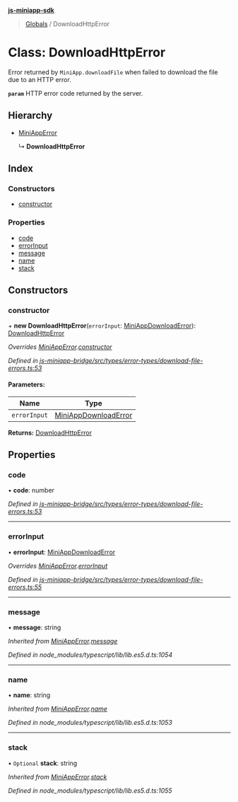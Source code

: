 **[js-miniapp-sdk](../README.md)**

> [Globals](../README.md) / DownloadHttpError

# Class: DownloadHttpError

Error returned by `MiniApp.downloadFile` when failed to download the file due to an HTTP error.

**`param`** HTTP error code returned by the server.

## Hierarchy

* [MiniAppError](miniapperror.md)

  ↳ **DownloadHttpError**

## Index

### Constructors

* [constructor](downloadhttperror.md#constructor)

### Properties

* [code](downloadhttperror.md#code)
* [errorInput](downloadhttperror.md#errorinput)
* [message](downloadhttperror.md#message)
* [name](downloadhttperror.md#name)
* [stack](downloadhttperror.md#stack)

## Constructors

### constructor

\+ **new DownloadHttpError**(`errorInput`: [MiniAppDownloadError](../interfaces/miniappdownloaderror.md)): [DownloadHttpError](downloadhttperror.md)

*Overrides [MiniAppError](miniapperror.md).[constructor](miniapperror.md#constructor)*

*Defined in [js-miniapp-bridge/src/types/error-types/download-file-errors.ts:53](https://github.com/rakutentech/js-miniapp/blob/424c7de/js-miniapp-bridge/src/types/error-types/download-file-errors.ts#L53)*

#### Parameters:

Name | Type |
------ | ------ |
`errorInput` | [MiniAppDownloadError](../interfaces/miniappdownloaderror.md) |

**Returns:** [DownloadHttpError](downloadhttperror.md)

## Properties

### code

•  **code**: number

*Defined in [js-miniapp-bridge/src/types/error-types/download-file-errors.ts:53](https://github.com/rakutentech/js-miniapp/blob/424c7de/js-miniapp-bridge/src/types/error-types/download-file-errors.ts#L53)*

___

### errorInput

•  **errorInput**: [MiniAppDownloadError](../interfaces/miniappdownloaderror.md)

*Overrides [MiniAppError](miniapperror.md).[errorInput](miniapperror.md#errorinput)*

*Defined in [js-miniapp-bridge/src/types/error-types/download-file-errors.ts:55](https://github.com/rakutentech/js-miniapp/blob/424c7de/js-miniapp-bridge/src/types/error-types/download-file-errors.ts#L55)*

___

### message

•  **message**: string

*Inherited from [MiniAppError](miniapperror.md).[message](miniapperror.md#message)*

*Defined in node_modules/typescript/lib/lib.es5.d.ts:1054*

___

### name

•  **name**: string

*Inherited from [MiniAppError](miniapperror.md).[name](miniapperror.md#name)*

*Defined in node_modules/typescript/lib/lib.es5.d.ts:1053*

___

### stack

• `Optional` **stack**: string

*Inherited from [MiniAppError](miniapperror.md).[stack](miniapperror.md#stack)*

*Defined in node_modules/typescript/lib/lib.es5.d.ts:1055*
